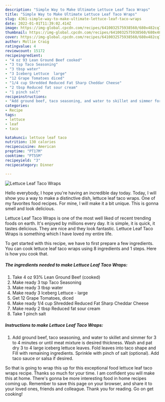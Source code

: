 ```yaml
---
description: "Simple Way to Make Ultimate Lettuce Leaf Taco Wraps"
title: "Simple Way to Make Ultimate Lettuce Leaf Taco Wraps"
slug: 4361-simple-way-to-make-ultimate-lettuce-leaf-taco-wraps
date: 2022-01-01T11:39:02.414Z
image: https://img-global.cpcdn.com/recipes/6410032575938560/680x482cq70/lettuce-leaf-taco-wraps-recipe-main-photo.jpg
thumbnail: https://img-global.cpcdn.com/recipes/6410032575938560/680x482cq70/lettuce-leaf-taco-wraps-recipe-main-photo.jpg
cover: https://img-global.cpcdn.com/recipes/6410032575938560/680x482cq70/lettuce-leaf-taco-wraps-recipe-main-photo.jpg
author: Mollie Craig
ratingvalue: 4
reviewcount: 15172
recipeingredient:
- "4 oz 93 Lean Ground Beef cooked"
- "3 tsp Taco Seasoning"
- "3 tbsp water"
- "3 Iceberg Lettuce  large"
- "12 Grape Tomatoes diced"
- "1/4 cup Shredded Reduced Fat Sharp Cheddar Cheese"
- "2 tbsp Reduced fat sour cream"
- "1 pinch salt"
recipeinstructions:
- "Add ground beef, taco seasoning, and water to skillet and simmer for 3 to 4 minutes or until meat mixture is desired thickness. Wash and pat dry 3 to 4 large iceberg lettuce leaves.  Fold leaves into taco shape and Fill with remaining ingredients. Sprinkle with pinch of salt (optional). Add taco sauce or salsa if desired."
categories:
- Recipe
tags:
- lettuce
- leaf
- taco

katakunci: lettuce leaf taco 
nutrition: 130 calories
recipecuisine: American
preptime: "PT17M"
cooktime: "PT55M"
recipeyield: "3"
recipecategory: Dinner

---
```



![Lettuce Leaf Taco Wraps](https://img-global.cpcdn.com/recipes/6410032575938560/680x482cq70/lettuce-leaf-taco-wraps-recipe-main-photo.jpg)

Hello everybody, I hope you're having an incredible day today. Today, I will show you a way to make a distinctive dish, lettuce leaf taco wraps. One of my favorites food recipes. For mine, I will make it a bit unique. This is gonna smell and look delicious.



Lettuce Leaf Taco Wraps is one of the most well liked of recent trending foods on earth. It's enjoyed by millions every day. It is simple, it is quick, it tastes delicious. They are nice and they look fantastic. Lettuce Leaf Taco Wraps is something which I have loved my entire life.


To get started with this recipe, we have to first prepare a few ingredients. You can cook lettuce leaf taco wraps using 8 ingredients and 1 steps. Here is how you cook that.

<!--inarticleads1-->

##### The ingredients needed to make Lettuce Leaf Taco Wraps:

1. Take 4 oz 93% Lean Ground Beef (cooked)
1. Make ready 3 tsp Taco Seasoning
1. Make ready 3 tbsp water
1. Make ready 3 Iceberg Lettuce - large
1. Get 12 Grape Tomatoes, diced
1. Make ready 1/4 cup Shredded Reduced Fat Sharp Cheddar Cheese
1. Make ready 2 tbsp Reduced fat sour cream
1. Take 1 pinch salt




<!--inarticleads2-->

##### Instructions to make Lettuce Leaf Taco Wraps:

1. Add ground beef, taco seasoning, and water to skillet and simmer for 3 to 4 minutes or until meat mixture is desired thickness. Wash and pat dry 3 to 4 large iceberg lettuce leaves.  Fold leaves into taco shape and Fill with remaining ingredients. Sprinkle with pinch of salt (optional). Add taco sauce or salsa if desired.




So that is going to wrap this up for this exceptional food lettuce leaf taco wraps recipe. Thanks so much for your time. I am confident you will make this at home. There's gonna be more interesting food in home recipes coming up. Remember to save this page on your browser, and share it to your loved ones, friends and colleague. Thank you for reading. Go on get cooking!

